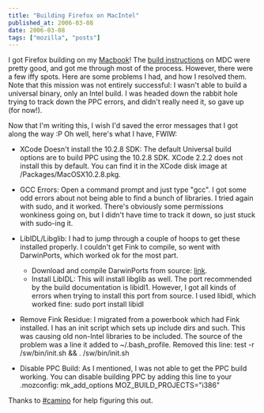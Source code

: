 ```yaml
---
title: "Building Firefox on MacIntel"
published_at: 2006-03-08
date: 2006-03-08
tags: ["mozilla", "posts"]
---
```

I got Firefox building on my [Macbook](http://flickr.com/photos/autonome/106192491/)! The [build instructions](http://developer.mozilla.org/en/docs/Mac_OS_X_Universal_Binaries) on MDC were pretty good, and got me through most of the process. However, there were a few iffy spots. Here are some problems I had, and how I resolved them. Note that this mission was not entirely successful: I wasn't able to build a universal binary, only an Intel build. I was headed down the rabbit hole trying to track down the PPC errors, and didn't really need it, so gave up (for now!).

Now that I'm writing this, I wish I'd saved the error messages that I got along the way :P Oh well, here's what I have, FWIW:

*   XCode Doesn't install the 10.2.8 SDK: The default Universal build options are to build PPC using the 10.2.8 SDK. XCode 2.2.2 does not install this by default. You can find it in the XCode disk image at /Packages/MacOSX10.2.8.pkg.
*   GCC Errors: Open a command prompt and just type "gcc". I got some odd errors about not being able to find a bunch of libraries. I tried again with sudo, and it worked. There's obviously some permissions wonkiness going on, but I didn't have time to track it down, so just stuck with sudo-ing it.
*   LibIDL/Libglib: I had to jump through a couple of hoops to get these installed properly. I couldn't get Fink to compile, so went with DarwinPorts, which worked ok for the most part.

    *   Download and compile DarwinPorts from source: [link](http://darwinports.opendarwin.org/getdp/).
    *   Install LibIDL: This will install libglib as well. The port recommended by the build documentation is libidl1. However, I got all kinds of errors when trying to install this port from source. I used libidl, which worked fine: sudo port install libidl
*   Remove Fink Residue: I migrated from a powerbook which had Fink installed. I has an init script which sets up include dirs and such. This was causing old non-Intel libraries to be included. The source of the problem was a line it added to ~/.bash_profile. Removed this line: test -r /sw/bin/init.sh && . /sw/bin/init.sh
*   Disable PPC Build: As I mentioned, I was not able to get the PPC build working. You can disable building PPC by adding this line to your .mozconfig: mk_add_options MOZ_BUILD_PROJECTS="i386"

Thanks to [\#camino](irc://irc.mozilla.org\#camino) for help figuring this out.